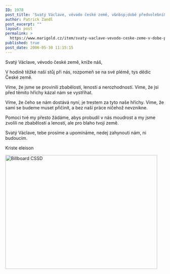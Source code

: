 ```yaml
---
ID: 1978
post_title: 'Svatý Václave, vévodo české země, v&nbsp;době předvolební&#8230;'
author: Patrick Zandl
post_excerpt: ""
layout: post
permalink: >
  https://www.marigold.cz/item/svaty-vaclave-vevodo-ceske-zeme-v-dobe-predvolebni
published: true
post_date: 2006-05-30 11:15:15
---
```

Svatý Václave, 
vévodo české země,
kníže náš,

V hodině těžké naší
stůj při nás,
rozpomeň se na své plémě,
tys dědic České země. 

Víme, že jsme se provinili
zbabělostí, leností a nerozhodností.
Víme, že jsi před těmito hříchy
kázal nám se vystříhat.

Víme, že čeho se nám dostává nyní,
je trestem za tyto naše hříchy.
Víme, že sami se budeme muset přičinit,
a bez naší práce ničehož nevznikne.

Pomoci tvé my přesto žádáme,
abys probudil v nás moudrost
a my jsme zvolili ne zbabělostí a leností,
ale pro blaho tvojí země.

Svatý Václave,
tebe prosíme a upomínáme,
nedej zahynouti nám,
ni budoucím.

Kriste eleison
	
<p><img src="/wp-content/uploads/20060530-cssdbillboard.jpg" alt="Billboard CSSD" width="480" height="360" />
</p>